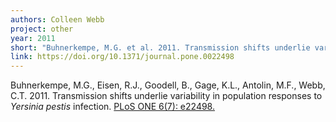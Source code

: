 ```yaml
---
authors: Colleen Webb
project: other
year: 2011
short: "Buhnerkempe, M.G. et al. 2011. Transmission shifts underlie variability in population responses to *Yersinia pestis* infection. PLoS ONE 6(7): e22498."
link: https://doi.org/10.1371/journal.pone.0022498
---
```


Buhnerkempe, M.G., Eisen, R.J., Goodell, B., Gage, K.L., Antolin, M.F., Webb, C.T. 2011. Transmission shifts underlie variability in population responses to *Yersinia pestis* infection. [PLoS ONE 6(7): e22498.](https://doi.org/10.1371/journal.pone.0022498)
